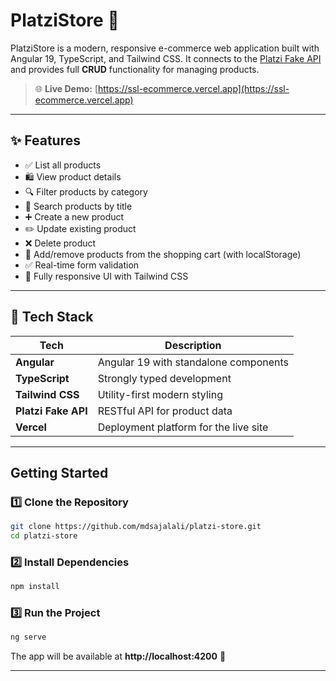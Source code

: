 # PlatziStore 🛒

PlatziStore is a modern, responsive e-commerce web application built with Angular 19, TypeScript, and Tailwind CSS. It connects to the [Platzi Fake API](https://fakeapi.platzi.com/en/about/introduction) and provides full **CRUD** functionality for managing products.

> 🌐 **Live Demo:** [https://ssl-ecommerce.vercel.app](https://ssl-ecommerce.vercel.app)  

---

## ✨ Features

- ✅ List all products  
- 🛍️ View product details  
- 🔍 Filter products by category  
- 🔎 Search products by title  
- ➕ Create a new product  
- ✏️ Update existing product  
- ❌ Delete product  
- 🛒 Add/remove products from the shopping cart (with localStorage)
- ✅ Real-time form validation  
- 🎨 Fully responsive UI with Tailwind CSS

---

## 🧰 Tech Stack

| Tech        | Description                                |
|-------------|--------------------------------------------|
| **Angular** | Angular 19 with standalone components       |
| **TypeScript** | Strongly typed development                |
| **Tailwind CSS** | Utility-first modern styling           |
| **Platzi Fake API** | RESTful API for product data        |
| **Vercel**   | Deployment platform for the live site     |

---

## Getting Started

### 1️⃣ Clone the Repository

```sh
git clone https://github.com/mdsajalali/platzi-store.git
cd platzi-store
```

### 2️⃣ Install Dependencies

```sh
npm install
```

### 3️⃣ Run the Project

```sh
ng serve
```

The app will be available at **http://localhost:4200** 🚀

---

